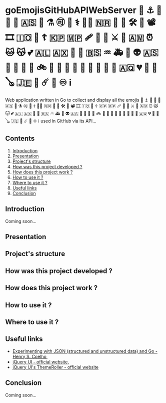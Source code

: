 # goEmojisGitHubAPIWebServer 🧮 ⚓ 🥈 🚡 🥇 🇦🇸 🥑 ⚗️ 🉑 🥉 ⚕️ 🧑‍🚀 🇳🇷 🐙 🎠 🛠️ 🗾 📽️ 🎞️ 🇮🇴 🎰 ☦️ 🇰🇵 🇲🇵 🩹 🚡 👶 ⚔️ 🥖 🇦🇲 ⏰ 🐱 😽 💕 🇦🇱 🇦🇽 💪 🥄 🇧🇸 ♒ 🚑 🐤 👽 🇦🇸 🏺 💢 👼 🏀 🚲 👙 🎱 🔋 🎹 🎵 🐜 📆 🌇 🍎 🇦🇶 💔 👾 🧬 🪕 🇯🇪 🤖 ☄️ 🌃 ♾️ ℹ️

Web application written in Go to collect and display all the emojis 🧮 ⚓ 🥈 🚡 🥇 🇦🇸 🥑 ⚗️ 🉑 🥉 ⚕️ 🧑‍🚀 🇳🇷 🐙 🎠 🛠️ 🗾 📽️ 🎞️ 🇮🇴 🎰 ☦️ 🇰🇵 🇲🇵 🩹 🚡 👶 ⚔️ 🥖 🇦🇲 ⏰ 🐱 😽 💕 🇦🇱 🇦🇽 💪 🥄 🇧🇸 ♒ 🚑 🐤 👽 🇦🇸 🏺 💢 👼 🏀 🚲 👙 🎱 🔋 🎹 🎵 🐜 📆 🌇 🍎 🇦🇶 💔 👾 🧬 🪕 🇯🇪 🤖 ☄️ 🌃 ♾️ ℹ️ used in GitHub via its API...

## Contents

1. [Introduction](#introduction)
2. [Presentation](#presentation)
3. [Project's structure](#project_s_structure)
4. [How was this project developed ?](#how_was_this_project_developed)
5. [How does this project work ?](#how_does_this_project_work)
6. [How to use it ?](#how_to_use_it)
7. [Where to use it ?](#where_to_use_it)
8. [Useful links](#useful_links)
9. [Conclusion](#conclusion)

<a name="introduction"></a>
## Introduction

Coming soon...

<a name="presentation"></a>
## Presentation

<a name="project_s_structure"></a>
## Project's structure

<a name="how_was_this_project_developed"></a>
## How was this project developed ?

<a name="how_does_this_project_work"></a>
## How does this project work ?

<a name="how_to_use_it"></a>
## How to use it ?

<a name="where_to_use_it"></a>
## Where to use it ?

<a name="useful_links"></a>
## Useful links

* [Experimenting with JSON (structured and unstructured data) and Go - Henry S. Coelho](https://hcoelho.com/blog/62/Experimenting_with_JSON_structured_and_unstructured_data_and_Go),
* [jQuery UI - official website](https://jqueryui.com),
* [jQuery UI's ThemeRoller - official website](https://jqueryui.com/themeroller/)

<a name="conclusion"></a>
## Conclusion

Coming soon...
